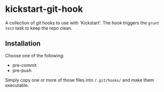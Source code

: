 # kickstart-git-hook

A collection of git hooks to use with 'Kickstart'. The hook triggers the ```grunt test``` task to keep the repo clean.

## Installation

Choose one of the following:

* pre-commit
* pre-push

Simply copy one or more of those files into ```/.git/hooks/``` and make them executable.
